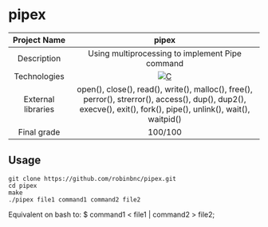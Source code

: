 # pipex

| Project Name | pipex |
| :-: | :-: |
| Description | Using multiprocessing to implement Pipe command |
| Technologies | <a href="#"><img alt="C" src="https://custom-icon-badges.demolab.com/badge/C-03599C.svg?logo=c-in-hexagon&logoColor=white&style=for-the-badge"></a> |
| External libraries | open(), close(), read(), write(), malloc(), free(), perror(), strerror(), access(), dup(), dup2(), execve(), exit(), fork(), pipe(), unlink(), wait(), waitpid()|
| Final grade | 100/100 |

## Usage
```
git clone https://github.com/robinbnc/pipex.git
cd pipex
make
./pipex file1 command1 command2 file2
```
Equivalent on bash to:
$ command1 < file1 | command2 > file2;
